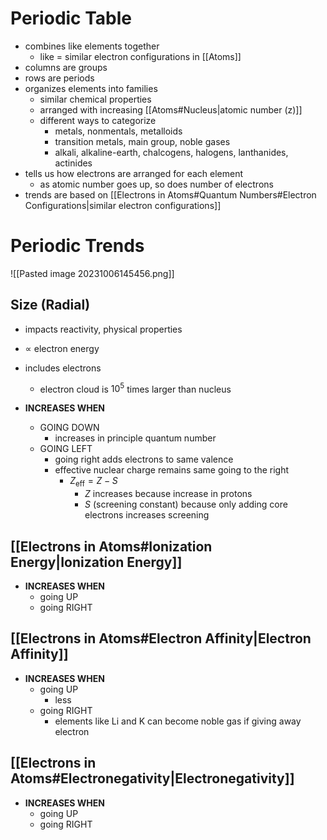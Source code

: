 # Periodic Table

- combines like elements together
	- like = similar electron configurations in [[Atoms]]
- columns are groups
- rows are periods
- organizes elements into families
	- similar chemical properties
	- arranged with increasing [[Atoms#Nucleus|atomic number (z)]]
	- different ways to categorize
		- metals, nonmentals, metalloids
		- transition metals, main group, noble gases
		- alkali, alkaline-earth, chalcogens, halogens, lanthanides, actinides
- tells us how electrons are arranged for each element
	- as atomic number goes up, so does number of electrons
- trends are based on [[Electrons in Atoms#Quantum Numbers#Electron Configurations|similar electron configurations]]

# Periodic Trends

![[Pasted image 20231006145456.png]]

## Size (Radial)

- impacts reactivity, physical properties
- $\propto$ electron energy
- includes electrons
	- electron cloud is $10^5$ times larger than nucleus
 
- **INCREASES WHEN**
	- GOING DOWN
		- increases in principle quantum number
	- GOING LEFT
		- going right adds electrons to same valence
		- effective nuclear charge remains same going to the right
			- $Z_{\text{eff}}=Z-S$
				- $Z$ increases because increase in protons
				- $S$ (screening constant) because only adding core electrons increases screening

## [[Electrons in Atoms#Ionization Energy|Ionization Energy]]

- **INCREASES WHEN**
	- going UP
	- going RIGHT

## [[Electrons in Atoms#Electron Affinity|Electron Affinity]]

- **INCREASES WHEN**
	- going UP 
		- less 
	- going RIGHT
		- elements like Li and K can become noble gas if giving away electron

  
## [[Electrons in Atoms#Electronegativity|Electronegativity]]

- **INCREASES WHEN** 
	- going UP
	- going RIGHT
 
